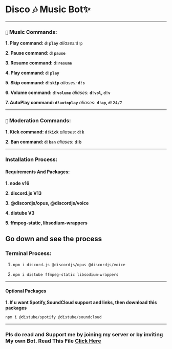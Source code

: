 # Disco 🎶 Music Bot✨


----
### `🎼` Music Commands: 

__1. Play command:  `d!play`__ _aliases:_`d!p`

__2. Pause command:  `d!pause`__

__3. Resume command:  `d!resume`__

__4. Play command:  `d!play`__

__5. Skip command:  `d!skip`__ *aliases:* __`d!s`__

__6. Volume command:  `d!volume`__ *aliases*: __`d!vol`, `d!v`__

__7. AutoPlay command: `d!autoplay`__ *aliases*: __`d!ap`, `d!24/7`__

-----------------------------------

### `📙` Moderation Commands:

__1. Kick command:  `d!kick`__ *aliases:* __`d!k`__

__2. Ban command:  `d!ban`__ *aliases*: __`d!b`__

-------------------------

### Installation Process:

#### Requirements And Packages: 
__1. node v16__

__2. discord.js V13__

__3. @discordjs/opus, @discordjs/voice__

__4. distube V3__

__5. ffmpeg-static, libsodium-wrappers__

Go down and see the process
----------------------
### Terminal Process:

1. ```npm i discord.js @discordjs/opus @discordjs/voice```

2. ```npm i distube ffmpeg-static libsodium-wrappers```

-----------------

#### Optional Packages

__1. If u want Spotify,SoundCloud support and links, then download this packages__

```npm i @distube/spotify @distube/soundcloud```


----------------------

### Pls do read and Support me by joining my server or by inviting My own Bot. Read This File [Click Here](https://github.com/Y-Navneeth/Disco/blob/main/Official.md)

